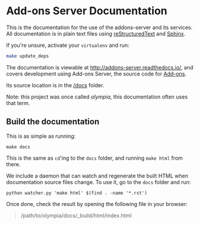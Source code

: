 # Add-ons Server Documentation

This is the documentation for the use of the addons-server and its services.
All documentation is in plain text files using
[reStructuredText](http://docutils.sourceforge.net/rst.html) and
[Sphinx](http://sphinx-doc.org/).

If you're unsure, activate your `virtualenv` and run:

```bash
make update_deps
```

The documentation is viewable at <http://addons-server.readthedocs.io/>, and
covers development using Add-ons Server, the source code for [Add-ons](https://addons.mozilla.org/).

Its source location is in the [/docs](https://github.com/mozilla/addons-server/tree/master/docs) folder.

Note: this project was once called *olympia*, this documentation often uses
that term.

## Build the documentation

This is as simple as running:

```
make docs
```

This is the same as `cd`'ing to the `docs` folder, and running `make
html` from there.

We include a daemon that can watch and regenerate the built HTML when
documentation source files change. To use it, go to the `docs` folder
and run:

```
python watcher.py 'make html' $(find . -name '*.rst')
```

Once done, check the result by opening the following file in your browser:

> /path/to/olympia/docs/\_build/html/index.html

